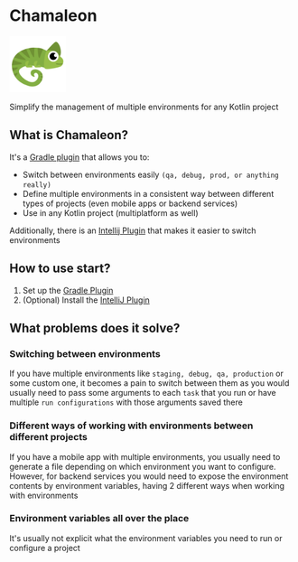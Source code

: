 # Chamaleon

<img src="/assets/Logo.svg" alt="Chamaleon logo" width="100" height="100">

Simplify the management of multiple environments for any Kotlin project

## What is Chamaleon?

It's a [Gradle plugin](gradle-plugin/README.md) that allows you to:

- Switch between environments easily `(qa, debug, prod, or anything really)`
- Define multiple environments in a consistent way between different types of projects (even mobile apps or backend
  services)
- Use in any Kotlin project (multiplatform as well)

Additionally, there is an [Intellij Plugin](intellij-plugin/README.md) that makes it easier to switch environments

## How to use start?

1. Set up the [Gradle Plugin](gradle-plugin/README.md)
2. (Optional) Install the [IntelliJ Plugin](intellij-plugin/README.md)

## What problems does it solve?

### Switching between environments

If you have multiple environments like `staging, debug, qa, production` or some custom one, it becomes a pain to
switch between them as you would usually need to pass some arguments to each `task` that you run or have multiple
`run configurations` with those arguments saved there

### Different ways of working with environments between different projects

If you have a mobile app with multiple environments, you usually need to generate a file depending on which environment
you want to configure.
However, for backend services you would need to expose the environment contents by environment
variables, having 2 different ways when working with environments

### Environment variables all over the place

It's usually not explicit what the environment variables you need to run or configure a project
